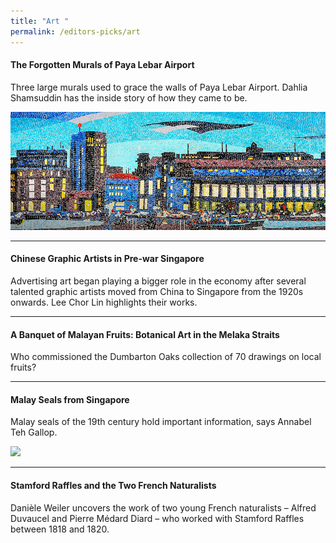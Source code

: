 ```yaml
---
title: "Art "
permalink: /editors-picks/art
---
```

#### <a target="_blank" href="/vol-17/issue-2/jul-sep-2021/murals" style="text-decoration: none; font-weight: bold;"> The Forgotten Murals of Paya Lebar Airport</a>
 <p>Three large murals used to grace the walls of Paya Lebar Airport. Dahlia Shamsuddin has the inside story of how they came to be.</p> 
 <img src="/images/vol-17-issue-2/murals/Mural_Main2.jpg" style="width:800px;"> 
 <hr clear="left">

#### <a target="_blank" href="/vol-17/issue-2/jul-sep-2021/chinese-artists" style="text-decoration: none; font-weight: bold;"> Chinese Graphic Artists in Pre-war Singapore</a>
 <p>Advertising art began playing a bigger role in the economy after several talented graphic artists moved from China to Singapore from the 1920s onwards. Lee Chor Lin highlights their works. </p>
 <hr clear="left">

#### <a target="_blank" href="/vol-17/issue-1/apr-jun-2021/malayan-fruits" style="text-decoration: none; font-weight: bold;"> A Banquet of Malayan Fruits: Botanical Art in the Melaka Straits</a>
Who commissioned the Dumbarton Oaks collection of 70 drawings on local fruits? 
<hr clear="left">

#### <a target="_blank" href="/vol-16/issue-1/apr-jun-2020/malay-seals" style="text-decoration: none; font-weight: bold;"> Malay Seals from Singapore</a>
<p>Malay seals of the 19th century hold important information, says Annabel Teh Gallop.</p>
<img src="/images/Vol-16-issue-1/malay-seals/temenggung.png" style="float:center; width:600px; height:auto;">
<hr clear="left">																																																											

#### <a target="_blank" href="/vol-16/issue-2/jul-sep-20/raffles" style="text-decoration: none; font-weight: bold;"> Stamford Raffles and the Two French Naturalists</a>
<p>Danièle Weiler uncovers the work of two young French naturalists – Alfred Duvaucel and Pierre Médard Diard – who worked with Stamford Raffles between 1818 and 1820.</p>